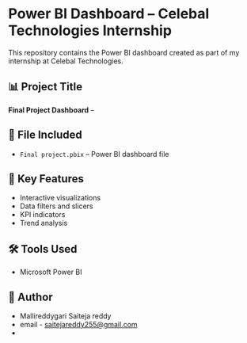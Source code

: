 # Power BI Dashboard – Celebal Technologies Internship

This repository contains the Power BI dashboard created as part of my internship at Celebal Technologies.

## 📊 Project Title
**Final Project Dashboard** –
## 📁 File Included
- `Final project.pbix` – Power BI dashboard file

## 🧠 Key Features
- Interactive visualizations
- Data filters and slicers
- KPI indicators
- Trend analysis

## 🛠️ Tools Used
- Microsoft Power BI
  

## 📌 Author
- Mallireddygari Saiteja reddy
- email - saitejareddy255@gmail.com
- 
